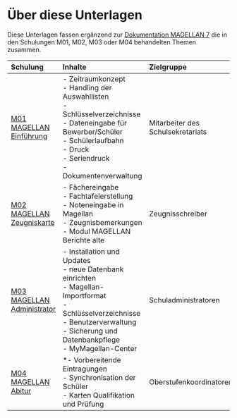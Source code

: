 # Über diese Unterlagen

Diese Unterlagen fassen ergänzend  zur [Dokumentation MAGELLAN 7](https://doc.magellan7.stueber.de) die in den Schulungen M01, M02, M03  oder M04 behandelten Themen zusammen.

|Schulung| Inhalte|Zielgruppe|
|:--|:--|:--|
|[M01 MAGELLAN Einführung](https://doc.magellan-schulungen.stueber.de/m01/01.organisatorisches/)|- Zeitraumkonzept<br/>- Handling der Auswahllisten<br/>- Schlüsselverzeichnisse<br/>- Dateneingabe für Bewerber/Schüler<br/>- Schülerlaufbahn<br/>- Druck<br/>- Seriendruck<br/>- Dokumentenverwaltung|Mitarbeiter des Schulsekretariats|
|[M02 MAGELLAN Zeugniskarte](https://doc.magellan-schulungen.stueber.de/m02/01.organisatorisches/)|- Fächereingabe<br/>- Fachtafelerstellung<br/>- Noteneingabe in Magellan<br/>- Zeugnisbemerkungen<br/>- Modul MAGELLAN Berichte alte|Zeugnisschreiber|
|[M03 MAGELLAN Administrator](https://doc.magellan-schulungen.stueber.de/m03/01.organisatorisches/)|- Installation und Updates<br/>- neue Datenbank einrichten<br/>- Magellan-Importformat<br/>- Schlüsselverzeichnisse<br/>- Benutzerverwaltung<br/>- Sicherung und Datenbankpflege<br/>- MyMagellan-Center|Schuladministratoren|
|[M04 MAGELLAN Abitur]()|*- Vorbereitende Eintragungen <br/>- Synchronisation der Schüler<br/>- Karten Qualifikation und Prüfung|Oberstufenkoordinatoren|
